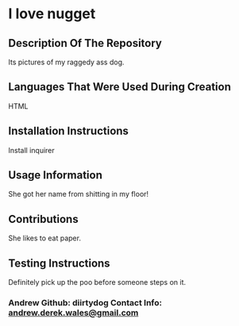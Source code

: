 # I love nugget
  ## Description Of The Repository
  Its pictures of my raggedy ass dog.
  ## Languages That Were Used During Creation
  HTML
  ## Installation Instructions
  Install inquirer
  ## Usage Information
  She got her name from shitting in my floor!
  ## Contributions
  She likes to eat paper.
  ## Testing Instructions
  Definitely pick up the poo before someone steps on it.
  ### Andrew   Github: diirtydog   Contact Info: andrew.derek.wales@gmail.com


